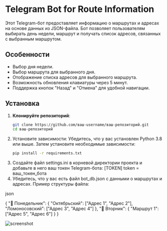 # Telegram Bot for Route Information

Этот Telegram-бот предоставляет информацию о маршрутах и адресах на основе данных из JSON-файла. Бот позволяет пользователям выбирать день недели, маршрут и получать список адресов, связанных с выбранным маршрутом.

## Особенности
- Выбор дня недели.
- Выбор маршрута для выбранного дня.
- Отображение списка адресов для выбранного маршрута.
- Возможность обновления клавиатуры через 5 минут.
- Поддержка кнопок "Назад" и "Отмена" для удобной навигации.

## Установка

1. **Клонируйте репозиторий**:
   ```bash
   git clone https://github.com/ваш-username/ваш-репозиторий.git
   cd ваш-репозиторий
2. Установите зависимости:
Убедитесь, что у вас установлен Python 3.8 или выше.
Затем установите необходимые зависимости:
   ```bash
   pip install -r requirements.txt
3. Создайте файл settings.ini в корневой директории проекта и добавьте в него ваш токен Telegram-бота:
[TOKEN]
token = ваш_токен_бота
4. Убедитесь, что у вас есть файл bot_db.json с данными о маршрутах и адресах. Пример структуры файла:

json

{
  "📅 Понедельник": {
    "Октябрьский": ["Адрес 1", "Адрес 2"],
    "Ломоносовский": ["Адрес 3", "Адрес 4"]
  },
  "📅 Вторник": {
    "Маршрут 1": ["Адрес 5", "Адрес 6"]
  }
}

![screenshot](/botimg.jpg)